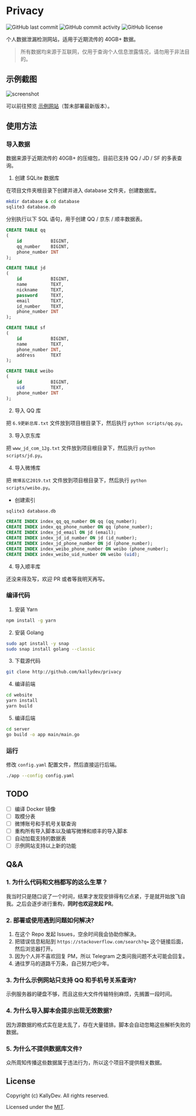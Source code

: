 # Privacy

![GitHub last commit](https://img.shields.io/github/last-commit/kallydev/privacy?style=flat-square)
![GitHub commit activity](https://img.shields.io/github/commit-activity/m/kallydev/privacy?style=flat-square)
![GitHub license](https://img.shields.io/github/license/kallydev/privacy?style=flat-square)

个人数据泄漏检测网站，适用于近期流传的 40GB+ 数据。

> 所有数据均来源于互联网，仅用于查询个人信息泄露情况，请勿用于非法目的。

## 示例截图

![screenshot](screenshot/screenshot.png)

可以前往预览 [示例网站](https://privacy.kallydev.com/)（暂未部署最新版本）。

## 使用方法

### 导入数据

数据来源于近期流传的 40GB+ 的压缩包，目前已支持 QQ / JD / SF 的多表查询。

1. 创建 SQLite 数据库

在项目文件夹根目录下创建并进入 database 文件夹，创建数据库。

```bash
mkdir database & cd database
sqlite3 database.db
```

分别执行以下 SQL 语句，用于创建 QQ / 京东 / 顺丰数据表。

```sql
CREATE TABLE qq
(
    id           BIGINT,
    qq_number    BIGINT,
    phone_number INT
);
```

```sql
CREATE TABLE jd
(
    id           BIGINT,
    name         TEXT,
    nickname     TEXT,
    password     TEXT,
    email        TEXT,
    id_number    TEXT,
    phone_number INT
);
```

```sql
CREATE TABLE sf
(
    id           BIGINT,
    name         TEXT,
    phone_number INT,
    address      TEXT
);
```

```sql
CREATE TABLE weibo
(
    id           BIGINT,
    uid          TEXT,
    phone_number INT
);
```

2. 导入 QQ 库

把 `6.9更新总库.txt` 文件放到项目根目录下，然后执行 `python scripts/qq.py`。

3. 导入京东库

把 `www_jd_com_12g.txt` 文件放到项目根目录下，然后执行 `python scripts/jd.py`。

4. 导入微博库

把 `微博五亿2019.txt` 文件放到项目根目录下，然后执行 `python scripts/weibo.py`。


- 创建索引

```bash
sqlite3 database.db
```

```sql
CREATE INDEX index_qq_qq_number ON qq (qq_number);
CREATE INDEX index_qq_phone_number ON qq (phone_number);
CREATE INDEX index_jd_email ON jd (email);
CREATE INDEX index_jd_id_number ON jd (id_number);
CREATE INDEX index_jd_phone_number ON jd (phone_number);
CREATE INDEX index_weibo_phone_number ON weibo (phone_number);
CREATE INDEX index_weibo_uid_number ON weibo (uid);
```

4. 导入顺丰库

还没来得及写，欢迎 PR 或者等我明天再写。

### 编译代码

1. 安装 Yarn

```bash
npm install -g yarn
```

2. 安装 Golang

```bash
sudo apt install -y snap
sudo snap install golang --classic
```

3. 下载源代码

```bash
git clone http://github.com/kallydev/privacy
```

4. 编译前端

```bash
cd website
yarn install
yarn build
```

5. 编译后端

```bash
cd server
go build -o app main/main.go
```

### 运行

修改 `config.yaml` 配置文件，然后直接运行后端。

```bash
./app --config config.yaml
```

## TODO

- [ ] 编译 Docker 镜像
- [ ] 取模分表
- [ ] 微博账号和手机号关联查询
- [ ] 重构所有导入脚本以及编写微博和顺丰的导入脚本
- [ ] 自动加载支持的数据表
- [ ] 示例网站支持以上新的功能

## Q&A

### 1. 为什么代码和文档都写的这么生草？

我当时只是随口说了一个时间，结果才发现安排得有亿点紧，于是就开始放飞自我。之后会逐步进行重构，**同时也欢迎发起 PR**。

### 2. 部署或使用遇到问题如何解决?

1. 在这个 Repo 发起 Issues，空余时间我会协助你解决。
2. 把错误信息粘贴到 `https://stackoverflow.com/search?q=` 这个链接后面，然后浏览器打开。
3. 因为个人并不喜欢回复 PM，所以 Telegram 之类问我问题不太可能会回复。
4. 通往罗马的道路千万条，自己努力吧少年。

### 3. 为什么示例网站只支持 QQ 和手机号关系查询?

示例服务器的硬盘不够，而且这些大文件传输特别麻烦，先搁置一段时间。

### 4. 为什么导入脚本会提示出现无效数据?

因为源数据的格式实在是太乱了，存在大量错排。脚本会自动忽略这些解析失败的数据。

### 5. 为什么不提供数据库文件?

众所周知传播这些数据属于违法行为，所以这个项目不提供相关数据。

## License

Copyright (c) KallyDev. All rights reserved.

Licensed under the [MIT](LICENSE).
